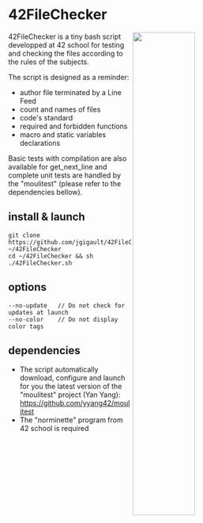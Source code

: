 # 42FileChecker

<img align="right"  src="http://i.imgur.com/6pC7t9P.png" width="50%" />42FileChecker is a tiny bash script developped at 42 school for testing and checking the files according to the rules of the subjects.

The script is designed as a reminder:
* author file terminated by a Line Feed
* count and names of files
* code's standard
* required and forbidden functions
* macro and static variables declarations

Basic tests with compilation are also available for get_next_line and complete unit tests are handled by the "moulitest" (please refer to the dependencies bellow).

## install & launch
	git clone https://github.com/jgigault/42FileChecker ~/42FileChecker
	cd ~/42FileChecker && sh ./42FileChecker.sh

## options
	--no-update   // Do not check for updates at launch
	--no-color    // Do not display color tags

## dependencies
* The script automatically download, configure and launch for you the latest version of the "moulitest" project (Yan Yang): https://github.com/yyang42/moulitest
* The "norminette" program from 42 school is required